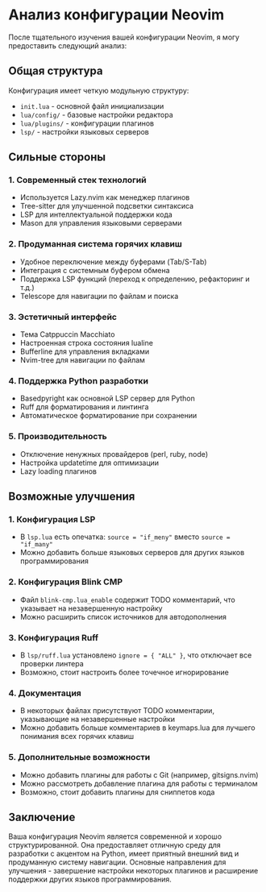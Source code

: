 # Анализ конфигурации Neovim

После тщательного изучения вашей конфигурации Neovim, я могу предоставить следующий анализ:

## Общая структура
Конфигурация имеет четкую модульную структуру:
- `init.lua` - основной файл инициализации
- `lua/config/` - базовые настройки редактора
- `lua/plugins/` - конфигурации плагинов
- `lsp/` - настройки языковых серверов

## Сильные стороны

### 1. Современный стек технологий
- Используется Lazy.nvim как менеджер плагинов
- Tree-sitter для улучшенной подсветки синтаксиса
- LSP для интеллектуальной поддержки кода
- Mason для управления языковыми серверами

### 2. Продуманная система горячих клавиш
- Удобное переключение между буферами (Tab/S-Tab)
- Интеграция с системным буфером обмена
- Поддержка LSP функций (переход к определению, рефакторинг и т.д.)
- Telescope для навигации по файлам и поиска

### 3. Эстетичный интерфейс
- Тема Catppuccin Macchiato
- Настроенная строка состояния lualine
- Bufferline для управления вкладками
- Nvim-tree для навигации по файлам

### 4. Поддержка Python разработки
- Basedpyright как основной LSP сервер для Python
- Ruff для форматирования и линтинга
- Автоматическое форматирование при сохранении

### 5. Производительность
- Отключение ненужных провайдеров (perl, ruby, node)
- Настройка updatetime для оптимизации
- Lazy loading плагинов

## Возможные улучшения

### 1. Конфигурация LSP
- В `lsp.lua` есть опечатка: `source = "if_meny"` вместо `source = "if_many"`
- Можно добавить больше языковых серверов для других языков программирования

### 2. Конфигурация Blink CMP
- Файл `blink-cmp.lua_enable` содержит TODO комментарий, что указывает на незавершенную настройку
- Можно расширить список источников для автодополнения

### 3. Конфигурация Ruff
- В `lsp/ruff.lua` установлено `ignore = { "ALL" }`, что отключает все проверки линтера
- Возможно, стоит настроить более точечное игнорирование

### 4. Документация
- В некоторых файлах присутствуют TODO комментарии, указывающие на незавершенные настройки
- Можно добавить больше комментариев в keymaps.lua для лучшего понимания всех горячих клавиш

### 5. Дополнительные возможности
- Можно добавить плагины для работы с Git (например, gitsigns.nvim)
- Можно рассмотреть добавление плагина для работы с терминалом
- Возможно, стоит добавить плагины для сниппетов кода

## Заключение
Ваша конфигурация Neovim является современной и хорошо структурированной. Она предоставляет отличную среду для разработки с акцентом на Python, имеет приятный внешний вид и продуманную систему навигации. Основные направления для улучшения - завершение настройки некоторых плагинов и расширение поддержки других языков программирования.